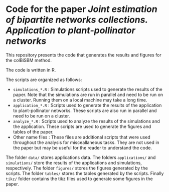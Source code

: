 # Code for the paper *Joint estimation of bipartite networks collections. Application to plant-pollinator networks*

This repository presents the code that generates the results and figures for the colBiSBM method.

The code is written in R.

The scripts are organized as follows:

- `simulations_*.R` : Simulations scripts used to generate the results of the paper. Note that the simulations are run in parallel and need to be run on a cluster. Running them on a local machine may take a long time.
- `application_*.R` : Scripts used to generate the results of the application to plant-pollinator networks. These scripts are also run in parallel and need to be run on a cluster.
- `analyze_*.R` : Scripts used to analyze the results of the simulations and the application. These scripts are used to generate the figures and tables of the paper.
- Other name files : These files are additional scripts that were used throughout the analysis for misceallaneous tasks. They are not used in the paper but may be useful for the reader to understand the code.

The folder `data/` stores applications data. The folders `applications/` and `simulations/` store the results of the applications and simulations, respectively. The folder `figures/` stores the figures generated by the scripts. The folder `tables/` stores the tables generated by the scripts.
Finally `tikz/` folder contains the tikz files used to generate some figures in the paper.
